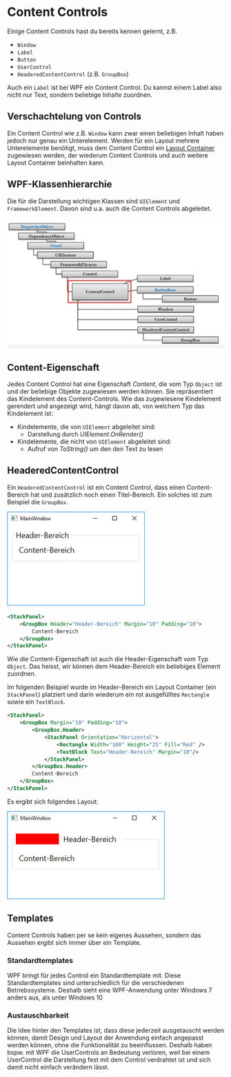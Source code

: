 # Content Controls

Einige Content Controls hast du bereits kennen gelernt, z.B.

* `Window` 
* `Label`
* `Button`
* `UserControl`
* `HeaderedContentControl` (z.B. `GroupBox`)

Auch ein `Label` ist bei WPF ein Content Control. Du kannst einem Label also nicht nur Text, sondern beliebige Inhalte zuordnen. 

## Verschachtelung von Controls

Ein Content Control wie z.B. `Window` kann zwar einen beliebigen Inhalt haben jedoch nur genau ein Unterelement. Werden für ein Layout mehrere Unterelemente benötigt, muss dem Content Control ein [Layout Container](../03%20Layout%20Container/README.md) zugewiesen werden, der wiederum Content Controls und auch weitere Layout Container beinhalten kann. 

## WPF-Klassenhierarchie

Die für die Darstellung wichtigen Klassen sind `UIElement` und `FrameworkElement`. Davon sind u.a. auch die Content Controls abgeleitet.

![Bild 1](res/01.jpg)

## Content-Eigenschaft 

Jedes Content Control hat eine Eigenschaft _Content_, die vom Typ `Object` ist und der beliebige Objekte zugewiesen werden können. Sie repräsentiert das Kindelement des Content-Controls. Wie das zugewiesene Kindelement gerendert und angezeigt wird, hängt davon ab, von welchem Typ das Kindelement ist: 

* Kindelemente, die von `UIElement` abgeleitet sind: 
    * Darstellung durch _UIElement.OnRender()_ 
* Kindelemente, die nicht von `UIElement` abgeleitet sind: 
    * Aufruf von _ToString()_ um den den Text zu lesen 

## HeaderedContentControl

Ein `HeaderedContentControl` ist ein Content Control, dass einen Content-Bereich hat und zusätzlich noch einen Titel-Bereich. Ein solches ist zum Beispiel die `GroupBox`. 

![Bild 2](res/02.jpg)

```xml 
<StackPanel>
    <GroupBox Header="Header-Bereich" Margin="10" Padding="10">
        Content-Bereich
    </GroupBox>
</StackPanel>
```

Wie die Content-Eigenschaft ist auch die Header-Eigenschaft vom Typ `Object`. Das heisst, wir können dem Header-Bereich ein beliebiges Element zuordnen. 

Im folgenden Beispiel wurde im Header-Bereich ein Layout Container (ein `StackPanel`) platziert und darin wiederum ein rot ausgefülltes `Rectangle` sowie ein `TextBlock`.

```xml 
<StackPanel>
    <GroupBox Margin="10" Padding="10">
        <GroupBox.Header>
            <StackPanel Orientation="Horizontal">
                <Rectangle Width="100" Height="25" Fill="Red" />
                <TextBlock Text="Header-Bereich" Margin="10"/>
            </StackPanel>
        </GroupBox.Header>
        Content-Bereich
    </GroupBox>
</StackPanel>
```

Es ergibt sich folgendes Layout: 

![Bild 3](res/03.jpg)

## Templates 

Content Controls haben per se kein eigenes Aussehen, sondern das Aussehen ergibt sich immer über ein Template. 

### Standardtemplates

WPF bringt für jedes Control ein Standardtemplate mit. Diese Standardtemplates sind unterschiedlich für die verschiedenen Betriebssysteme. Deshalb sieht eine WPF-Anwendung unter Windows 7 anders aus, als unter Windows 10

### Austauschbarkeit

Die Idee hinter den Templates ist, dass diese jederzeit ausgetauscht werden können, damit Design und Layout der Anwendung einfach angepasst werden können, ohne die Funktionalität zu beeinflussen. Deshalb haben bspw. mit WPF die UserControls an Bedeutung verloren, weil bei einem UserControl die Darstellung fest mit dem Control verdrahtet ist und sich damit nicht einfach verändern lässt. 

<!-- Todo: ControlTemplates genauer erklären und Beispiel machen.  Oder verlinken auf Dokument wo ControlTemplates erklärt werden (dieses Dok müsste allerdings auch noch erstellt werden.) -->

